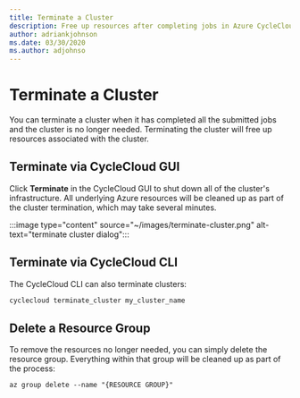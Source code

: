 ```yaml
---
title: Terminate a Cluster
description: Free up resources after completing jobs in Azure CycleCloud.
author: adriankjohnson
ms.date: 03/30/2020
ms.author: adjohnso
---
```


# Terminate a Cluster

You can terminate a cluster when it has completed all the submitted jobs and the cluster is no longer needed. Terminating the cluster will free up resources associated with the cluster.

## Terminate via CycleCloud GUI

Click **Terminate** in the CycleCloud GUI to shut down all of the cluster's infrastructure. All underlying Azure resources will be cleaned up as part of the cluster termination, which may take several minutes.

:::image type="content" source="~/images/terminate-cluster.png" alt-text="terminate cluster dialog":::

## Terminate via CycleCloud CLI

The CycleCloud CLI can also terminate clusters:

```bash
cyclecloud terminate_cluster my_cluster_name
```

## Delete a Resource Group

To remove the resources no longer needed, you can simply delete the resource group. Everything within that group will be cleaned up as part of the process:

```azurecli-interactive
az group delete --name "{RESOURCE GROUP}"
```
